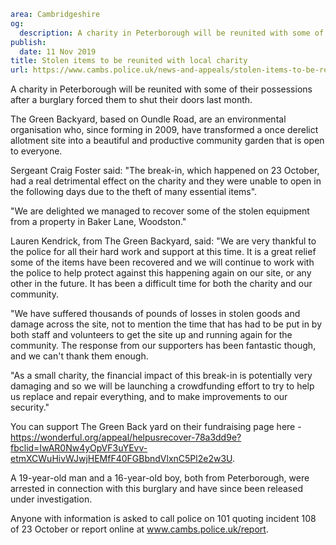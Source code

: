 ```yaml
area: Cambridgeshire
og:
  description: A charity in Peterborough will be reunited with some of their possessions after a burglary forced them to shut their doors last month.
publish:
  date: 11 Nov 2019
title: Stolen items to be reunited with local charity
url: https://www.cambs.police.uk/news-and-appeals/stolen-items-to-be-reunited-with-local-charity
```

A charity in Peterborough will be reunited with some of their possessions after a burglary forced them to shut their doors last month.

The Green Backyard, based on Oundle Road, are an environmental organisation who, since forming in 2009, have transformed a once derelict allotment site into a beautiful and productive community garden that is open to everyone.

Sergeant Craig Foster said: "The break-in, which happened on 23 October, had a real detrimental effect on the charity and they were unable to open in the following days due to the theft of many essential items".

"We are delighted we managed to recover some of the stolen equipment from a property in Baker Lane, Woodston."

Lauren Kendrick, from The Green Backyard, said: "We are very thankful to the police for all their hard work and support at this time. It is a great relief some of the items have been recovered and we will continue to work with the police to help protect against this happening again on our site, or any other in the future. It has been a difficult time for both the charity and our community.

"We have suffered thousands of pounds of losses in stolen goods and damage across the site, not to mention the time that has had to be put in by both staff and volunteers to get the site up and running again for the community. The response from our supporters has been fantastic though, and we can't thank them enough.

"As a small charity, the financial impact of this break-in is potentially very damaging and so we will be launching a crowdfunding effort to try to help us replace and repair everything, and to make improvements to our security."

You can support The Green Back yard on their fundraising page here - https://wonderful.org/appeal/helpusrecover-78a3dd9e?fbclid=IwAR0Nw4yOpVF3uYEvv-etmXCWuHivWJwjHEMfF40FGBbndVlxnC5Pl2e2w3U.

A 19-year-old man and a 16-year-old boy, both from Peterborough, were arrested in connection with this burglary and have since been released under investigation.

Anyone with information is asked to call police on 101 quoting incident 108 of 23 October or report online at www.cambs.police.uk/report.

